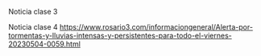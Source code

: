 
Noticia clase 3


Noticia clase 4 
https://www.rosario3.com/informaciongeneral/Alerta-por-tormentas-y-lluvias-intensas-y-persistentes-para-todo-el-viernes-20230504-0059.html